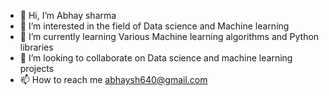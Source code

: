 - 👋 Hi, I’m Abhay sharma
- 👀 I’m interested in the field of Data science and Machine learning
- 🌱 I’m currently learning Various Machine learning algorithms and Python libraries
- 💞️ I’m looking to collaborate on Data science and machine learning projects
- 📫 How to reach me abhaysh640@gmail.com



<!---
Abhaysh64/Abhaysh64 is a ✨ special ✨ repository because its `README.md` (this file) appears on your GitHub profile.
You can click the Preview link to take a look at your changes.
--->
